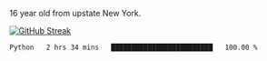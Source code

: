 16 year old from upstate New York. 

[![GitHub Streak](https://github-readme-streak-stats.herokuapp.com?user=airD173&theme=onedark&hide_border=true)](https://git.io/streak-stats)

<!--START_SECTION:waka-->

```txt
Python   2 hrs 34 mins   █████████████████████████   100.00 %
```

<!--END_SECTION:waka-->
